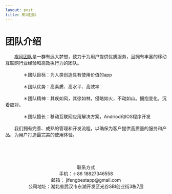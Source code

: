 ```yaml
---
layout: post
title: 疾风团队
---
```

# 团队介绍<br>&emsp;&emsp;[疾风团队](https://bestjifeng.github.io)是一群有远大梦想，致力于为用户提供优质服务，且拥有丰富的移动互联网行业经验和高效执行力的团队。<br><br>&emsp;&emsp;&emsp;&emsp;＊团队目标：为人类创造具有使用价值的app<br><br>&emsp;&emsp;&emsp;&emsp;＊团队优势：高素质、高水平、高效率<br><br>&emsp;&emsp;&emsp;&emsp;＊团队精神：其疾如风，其徐如林，侵略如火，不动如山。拥抱变化，沉着应对。<br><br>&emsp;&emsp;&emsp;&emsp;＊团队擅长：移动互联网应用解决方案，Andriod和IOS程序开发<br><br>&emsp;&emsp;我们拥有完善、成熟的管理和开发流程，以确保为客户提供高质量的服务和产品，为用户打造最完美的使用体验。<br><br><br><br><br><center>联系方式</center><center>手机：＋86 18827346558</center><center>邮箱： jifengbestapp@gmail.com </center><center>公司地址：湖北省武汉市东湖开发区光谷SBI创业街3栋7层</center>